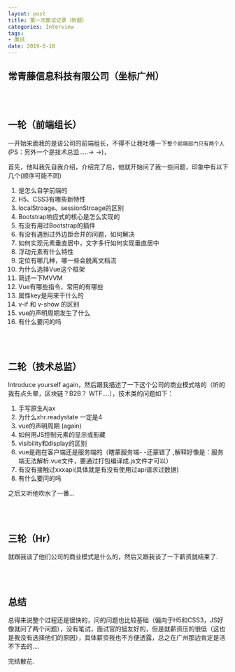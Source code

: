 ```yaml
---
layout: post
title: 第一次面试记录（附题）
categories: Interview
tags: 
- 面试
date: 2019-6-18
---
```


## 常青藤信息科技有限公司（坐标广州）

<br><br>

## 一轮（前端组长）

一开始来面我的是该公司的前端组长，不得不让我吐槽一下`整个前端部门只有两个人`(PS：另外一个是技术总监.....→ →)，

首先，他叫我先自我介绍，介绍完了后，他就开始问了我一些问题，印象中有以下几个(顺序可能不同)

1. 是怎么自学前端的
2. H5、CSS3有哪些新特性
3. localStroage、sessionStroage的区别
4. Bootstrap响应式的核心是怎么实现的
5. 有没有用过Bootstrap的插件
6. 有没有遇到过外边距合并的问题，如何解决
7. 如何实现元素垂直居中，文字多行如何实现垂直居中
8. 浮动元素有什么特性
9. 定位有哪几种，哪一些会脱离文档流
10. 为什么选择Vue这个框架
11. 简述一下MVVM
12. Vue有哪些指令，常用的有哪些
13. 属性key是用来干什么的
14. v-if 和 v-show 的区别
15. vue的声明周期发生了什么
16. 有什么要问的吗

<br><br>

## 二轮（技术总监）

Introduce yourself again，然后跟我描述了一下这个公司的商业模式啥的（听的我有点头晕，区块链？B2B？ WTF....），技术类的问题如下：

1. 手写原生Ajax
2. 为什么xhr.readystate 一定是4
3. vue的声明周期 (again)
4. 如何用JS控制元素的显示或影藏
5. visibility和display的区别
6. vue是跑在客户端还是服务端的（瞎蒙服务端- -还蒙错了 ,解释好像是：服务端无法解析.vue文件，要通过打包编译成.js文件才可以）
7. 有没有接触过xxxapi(具体就是有没有使用过api请求过数据)
8. 有什么要问的吗

之后又听他吹水了一番...

<br><br>

## 三轮（Hr）

就跟我谈了他们公司的商业模式是什么的，然后又跟我谈了一下薪资就结束了.

<br><br>

## 总结

总得来说整个过程还是很快的，问的问题也比较基础（偏向于H5和CSS3，JS好像就问了两个问题），没有笔试，面试官的挺友好的，但是就薪资压的很低（这也是我没有选择他们的原因），具体薪资我也不方便透露，总之在广州那边肯定是活不下去的....



完结散花.

